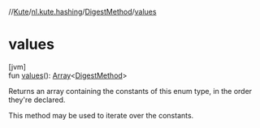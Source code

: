 //[Kute](../../../index.md)/[nl.kute.hashing](../index.md)/[DigestMethod](index.md)/[values](values.md)

# values

[jvm]\
fun [values](values.md)(): [Array](https://kotlinlang.org/api/latest/jvm/stdlib/kotlin/-array/index.html)&lt;[DigestMethod](index.md)&gt;

Returns an array containing the constants of this enum type, in the order they're declared.

This method may be used to iterate over the constants.
